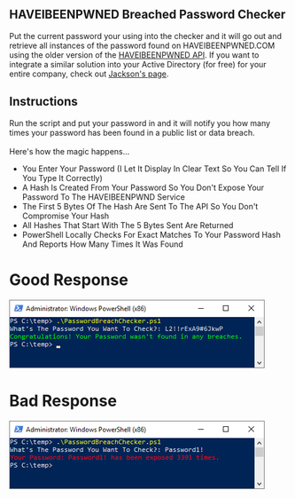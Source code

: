 ## HAVEIBEENPWNED Breached Password Checker
Put the current password your using into the checker and it will go out and retrieve all instances of the password found on HAVEIBEENPWNED.COM using the older version of the [HAVEIBEENPWNED API](https://haveibeenpwned.com/API/v2). If you want to integrate a similar solution into your Active Directory (for free) for your entire company, check out [Jackson's page](https://jacksonvd.com/checking-for-breached-passwords-ad-using-k-anonymity/).<br>

## Instructions
Run the script and put your password in and it will notify you how many times your password has been found in a public list or data breach.
<br><br>
Here's how the magic happens...<br>
* You Enter Your Password (I Let It Display In Clear Text So You Can Tell If You Type It Correctly)
* A Hash Is Created From Your Password So You Don't Expose Your Password To The HAVEIBEENPWND Service
* The First 5 Bytes Of The Hash Are Sent To The API So You Don't Compromise Your Hash
* All Hashes That Start With The 5 Bytes Sent Are Returned
* PowerShell Locally Checks For Exact Matches To Your Password Hash And Reports How Many Times It Was Found

# Good Response
![Breached Password Checker CLI Good Response](PasswordBreachCheckerCLI-Good.png)
<br>
# Bad Response
![Breached Password Checker CLI Good Response](PasswordBreachCheckerCLI-Bad.png)
